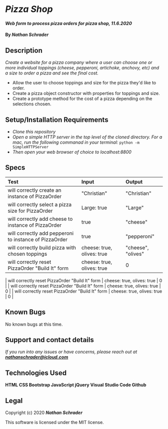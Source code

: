 # _Pizza Shop_

#### _Web form to process pizza orders for pizza shop, 11.6.2020_

#### By _**Nathan Schrader**_

## Description

_Create a website for a pizza company where a user can choose one or more individual toppings (cheese, pepperoni, artichoke, anchovy, etc) and a size to order a pizza and see the final cost._

*   Allow the user to choose toppings and size for the pizza they'd like to order.
*   Create a pizza object constructor with properties for toppings and size.
*   Create a prototype method for the cost of a pizza depending on the selections chosen.
    

## Setup/Installation Requirements

* _Clone this repository_
* _Open a simple HTTP server in the top level of the cloned directory. For a mac, run the following commanad in your terminal:_
    `python -m SimpleHTTPServer`
* _Then open your web browser of choice to localhost:8800_

## Specs

| Test | Input | Output |
| :-- | :--| :-- |
| will correctly create an instance of PizzaOrder | "Christian" | "Christian" |
| will correctly select a pizza size for PizzaOrder | Large: true | "Large" |
| will correctly add cheese to instance of PizzaOrder | true | "cheese" |
| will correctly add pepperoni to instance of PizzaOrder | true | "pepperoni" |
| will correctly build pizza with chosen toppings | cheese: true, olives: true | "cheese", "olives" |
| will correctly reset PizzaOrder "Build It" form | cheese: true, olives: true | 0 |

| will correctly reset PizzaOrder "Build It" form | cheese: true, olives: true | 0 |
| will correctly reset PizzaOrder "Build It" form | cheese: true, olives: true | 0 |
| will correctly reset PizzaOrder "Build It" form | cheese: true, olives: true | 0 |




## Known Bugs

No known bugs at this time.

## Support and contact details

_If you run into any issues or have concerns, please reach out at **nathanschrader@icloud.com**_

## Technologies Used

**HTML
CSS
Bootstrap
JavaScript
jQuery
Visual Studio Code
Github**

## Legal

Copyright (c) 2020 **_Nathan Schrader_**

This software is licensed under the MIT license.
